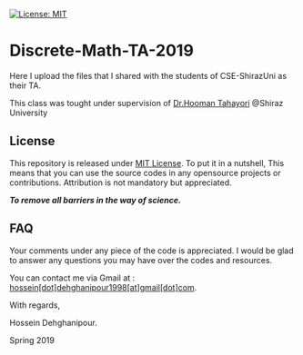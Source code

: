 [![License: MIT](https://img.shields.io/badge/License-MIT-yellow.svg)](https://opensource.org/licenses/MIT)



# Discrete-Math-TA-2019

Here I upload the files that I shared with the students of CSE-ShirazUni as their TA.

This class was tought under supervision of [Dr.Hooman Tahayori](http://shirazu.ac.ir/faculty/home/h_tahayori/en)  @Shiraz University 

 

## License
This repository is released under [MIT License](https://opensource.org/licenses/MIT). To put it in a nutshell, This means that you can use the source codes in any opensource projects or contributions. Attribution is not mandatory but appreciated.

***To remove all barriers in the way of science.***

## FAQ
Your comments under any piece of the code is appreciated. I would be glad to answer any questions you may have over the codes and resources.

You can contact me via Gmail at : [hossein[dot]dehghanipour1998[at]gmail[dot]com](https://hossein.dehghanipour1998@gmail.com).

With regards,

Hossein Dehghanipour.

Spring 2019
